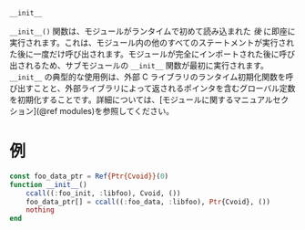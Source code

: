 ```
__init__
```

`__init__()` 関数は、モジュールがランタイムで初めて読み込まれた *後* に即座に実行されます。これは、モジュール内の他のすべてのステートメントが実行された後に一度だけ呼び出されます。モジュールが完全にインポートされた後に呼び出されるため、サブモジュールの `__init__` 関数が最初に実行されます。`__init__` の典型的な使用例は、外部 C ライブラリのランタイム初期化関数を呼び出すことと、外部ライブラリによって返されるポインタを含むグローバル定数を初期化することです。詳細については、[モジュールに関するマニュアルセクション](@ref modules)を参照してください。

# 例

```julia
const foo_data_ptr = Ref{Ptr{Cvoid}}(0)
function __init__()
    ccall((:foo_init, :libfoo), Cvoid, ())
    foo_data_ptr[] = ccall((:foo_data, :libfoo), Ptr{Cvoid}, ())
    nothing
end
```
